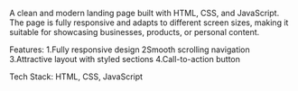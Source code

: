A clean and modern landing page built with HTML, CSS, and JavaScript. 
The page is fully responsive and adapts to different screen sizes, making it suitable for showcasing businesses, products, or personal content.

Features:
1.Fully responsive design
2Smooth scrolling navigation
3.Attractive layout with styled sections
4.Call-to-action button

Tech Stack: HTML, CSS, JavaScript

